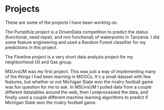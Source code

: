 # Projects

These are some of the projects I have been working on. 

The </b>PumpItUp</b> project is a DrivenData competition to predict the status (functional, need repair, and non functional) of waterpoints in Tanzania. I did some feature engineering and used a Random Forest classifier for my predictions in this project.

The Flowline project is a very short data analysis project for my neighborhood Oil and Gas group. 

MSUvsUM was my first project. This was just a way of implementing many of the things I had been learning in MOOCs. It's a small dataset with few features, but whether or not Michigan State won the rivalry football game was fun question for me to ask. In MSUvsUM I pulled data from a couple different datatables around the web, then I preprocessed the data, and finally used a couple different machine learning algorithms to predict if Michigan State won the rivalry football game.
